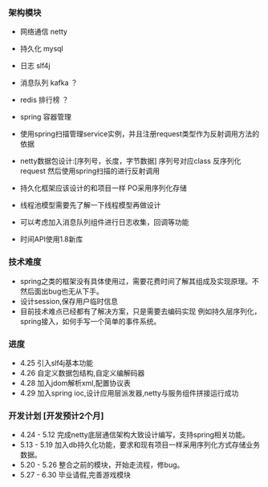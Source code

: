 ### 架构模块
*   网络通信  netty 
*   持久化    mysql
*   日志      slf4j
*   消息队列  kafka ？
*   redis    排行榜 ？
*   spring   容器管理


* 使用spring扫描管理service实例，并且注册request类型作为反射调用方法的依据
* netty数据包设计:[序列号，长度，字节数据] 序列号对应class 反序列化request 然后使用spring扫描的进行反射调用
* 持久化框架应该设计的和项目一样 PO采用序列化存储
* 线程池模型需要先了解一下线程模型再做设计
* 可以考虑加入消息队列组件进行日志收集，回调等功能
* 时间API使用1.8新库

### 技术难度
* spring之类的框架没有具体使用过，需要花费时间了解其组成及实现原理。不然后面出bug也无从下手。
* 设计session,保存用户临时信息
* 目前技术难点已经都有了解决方案，只是需要去编码实现 例如持久层序列化，spring接入，如何手写一个简单的事件系统。


### 进度
* 4.25 引入slf4j基本功能
* 4.26 自定义数据包结构,自定义编解码器
* 4.28 加入jdom解析xml,配置协议表
* 4.29 加入spring ioc,设计应用层派发器,netty与服务组件拼接运行成功

### 开发计划 [开发预计2个月]
* 4.24 - 5.12 完成netty底层通信架构大致设计编写，支持spring相关功能。
* 5.13 - 5.19 加入db持久化功能，要求和现有项目一样采用序列化方式存储业务数据。
* 5.20 - 5.26 整合之前的模块，开始走流程，修bug。
* 5.27 - 6.30 毕业请假,完善游戏模块


